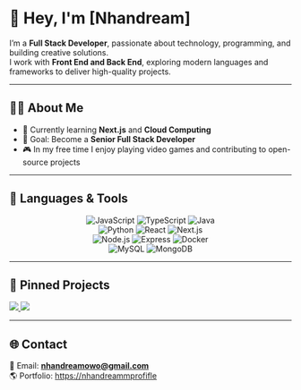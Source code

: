 # 👋 Hey, I'm [Nhandream]  

I’m a **Full Stack Developer**, passionate about technology, programming, and building creative solutions.  
I work with **Front End and Back End**, exploring modern languages and frameworks to deliver high-quality projects.  

---

## 🧑‍💻 About Me
- 🌱 Currently learning **Next.js** and **Cloud Computing**  
- 🎯 Goal: Become a **Senior Full Stack Developer**  
- 🎮 In my free time I enjoy playing video games and contributing to open-source projects  

---

## 🚀 Languages & Tools

<div align="center">
  
![JavaScript](https://img.shields.io/badge/-JavaScript-F7DF1E?logo=javascript&logoColor=000)  ![TypeScript](https://img.shields.io/badge/-TypeScript-3178C6?logo=typescript&logoColor=fff)  ![Java](https://img.shields.io/badge/-Java-ED8B00?logo=openjdk&logoColor=fff)  
![Python](https://img.shields.io/badge/-Python-3776AB?logo=python&logoColor=fff)  ![React](https://img.shields.io/badge/-React-61DAFB?logo=react&logoColor=000)  ![Next.js](https://img.shields.io/badge/-Next.js-000000?logo=nextdotjs&logoColor=fff)  
![Node.js](https://img.shields.io/badge/-Node.js-339933?logo=nodedotjs&logoColor=fff)  ![Express](https://img.shields.io/badge/-Express-000000?logo=express&logoColor=fff)  ![Docker](https://img.shields.io/badge/-Docker-2496ED?logo=docker&logoColor=fff)  
![MySQL](https://img.shields.io/badge/-MySQL-4479A1?logo=mysql&logoColor=fff)  ![MongoDB](https://img.shields.io/badge/-MongoDB-47A248?logo=mongodb&logoColor=fff)  

</div>

---

## 📌 Pinned Projects

<a href="https://github.com/YOUR_USERNAME/api-rest-client-orders">
  <img src="https://www.nhandream.xyz/" />
</a>
<a href="https://github.com/YOUR_USERNAME/blue-weather-react-app">
  <img src="https://github-readme-stats.vercel.app/api/pin/?username=YOUR_USERNAME&repo=blue-weather-react-app&theme=radical" />
</a>

---

## 🌐 Contact
📩 Email: **nhandreamowo@gmail.com**  
🌎 Portfolio: [https://nhandreammprofifle](https://www.nhandream.xyz/)
